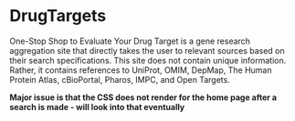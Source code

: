 # DrugTargets
One-Stop Shop to Evaluate Your Drug Target is a gene research aggregation site that directly takes the user to relevant sources based on their search specifications. This site does not contain unique information. Rather, it contains references to UniProt, OMIM, DepMap, The Human Protein Atlas, cBioPortal, Pharos, IMPC, and Open Targets.

**Major issue is that the CSS does not render for the home page after a search is made - will look into that eventually**
